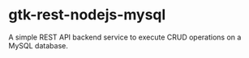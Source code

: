 # gtk-rest-nodejs-mysql

A simple REST API backend service to execute CRUD operations on a MySQL database.